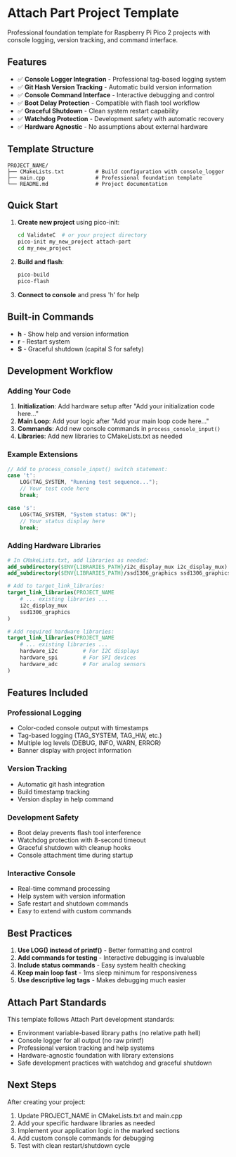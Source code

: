 # Attach Part Project Template

Professional foundation template for Raspberry Pi Pico 2 projects with console logging, version tracking, and command interface.

## Features

- ✅ **Console Logger Integration** - Professional tag-based logging system
- ✅ **Git Hash Version Tracking** - Automatic build version information  
- ✅ **Console Command Interface** - Interactive debugging and control
- ✅ **Boot Delay Protection** - Compatible with flash tool workflow
- ✅ **Graceful Shutdown** - Clean system restart capability
- ✅ **Watchdog Protection** - Development safety with automatic recovery
- ✅ **Hardware Agnostic** - No assumptions about external hardware

## Template Structure

```
PROJECT_NAME/
├── CMakeLists.txt          # Build configuration with console_logger
├── main.cpp                # Professional foundation template
└── README.md               # Project documentation
```

## Quick Start

1. **Create new project** using pico-init:
   ```bash
   cd ValidateC  # or your project directory
   pico-init my_new_project attach-part
   cd my_new_project
   ```

2. **Build and flash**:
   ```bash
   pico-build
   pico-flash
   ```

3. **Connect to console** and press 'h' for help

## Built-in Commands

- **h** - Show help and version information
- **r** - Restart system
- **S** - Graceful shutdown (capital S for safety)

## Development Workflow

### Adding Your Code

1. **Initialization**: Add hardware setup after "Add your initialization code here..."
2. **Main Loop**: Add your logic after "Add your main loop code here..."  
3. **Commands**: Add new console commands in `process_console_input()`
4. **Libraries**: Add new libraries to CMakeLists.txt as needed

### Example Extensions

```c
// Add to process_console_input() switch statement:
case 't':
    LOG(TAG_SYSTEM, "Running test sequence...");
    // Your test code here
    break;

case 's':
    LOG(TAG_SYSTEM, "System status: OK");
    // Your status display here
    break;
```

### Adding Hardware Libraries

```cmake
# In CMakeLists.txt, add libraries as needed:
add_subdirectory($ENV{LIBRARIES_PATH}/i2c_display_mux i2c_display_mux)
add_subdirectory($ENV{LIBRARIES_PATH}/ssd1306_graphics ssd1306_graphics)

# Add to target_link_libraries:
target_link_libraries(PROJECT_NAME
    # ... existing libraries ...
    i2c_display_mux
    ssd1306_graphics
)

# Add required hardware libraries:
target_link_libraries(PROJECT_NAME
    # ... existing libraries ...
    hardware_i2c        # For I2C displays
    hardware_spi        # For SPI devices
    hardware_adc        # For analog sensors
)
```

## Features Included

### Professional Logging
- Color-coded console output with timestamps
- Tag-based logging (TAG_SYSTEM, TAG_HW, etc.)
- Multiple log levels (DEBUG, INFO, WARN, ERROR)
- Banner display with project information

### Version Tracking
- Automatic git hash integration
- Build timestamp tracking
- Version display in help command

### Development Safety
- Boot delay prevents flash tool interference
- Watchdog protection with 8-second timeout  
- Graceful shutdown with cleanup hooks
- Console attachment time during startup

### Interactive Console
- Real-time command processing
- Help system with version information
- Safe restart and shutdown commands
- Easy to extend with custom commands

## Best Practices

1. **Use LOG() instead of printf()** - Better formatting and control
2. **Add commands for testing** - Interactive debugging is invaluable
3. **Include status commands** - Easy system health checking
4. **Keep main loop fast** - 1ms sleep minimum for responsiveness
5. **Use descriptive log tags** - Makes debugging much easier

## Attach Part Standards

This template follows Attach Part development standards:
- Environment variable-based library paths (no relative path hell)
- Console logger for all output (no raw printf)
- Professional version tracking and help systems
- Hardware-agnostic foundation with library extensions
- Safe development practices with watchdog and graceful shutdown

## Next Steps

After creating your project:
1. Update PROJECT_NAME in CMakeLists.txt and main.cpp
2. Add your specific hardware libraries as needed
3. Implement your application logic in the marked sections
4. Add custom console commands for debugging
5. Test with clean restart/shutdown cycle